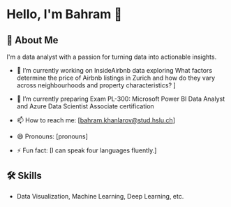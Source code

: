 # Hello, I'm Bahram 👋



## 🚀 About Me
I'm a data analyst with a passion for turning data into actionable insights.

- 🔭 I’m currently working on InsideAirbnb data exploring What factors determine the price of Airbnb listings in Zurich and how do they vary across neighbourhoods and property characteristics?
 ]
- 🌱 I’m currently preparing Exam PL-300: Microsoft Power BI Data Analyst and Azure Data Scientist Associate certification

- 📫 How to reach me: [bahram.khanlarov@stud.hslu.ch]
- 😄 Pronouns: [pronouns]
- ⚡ Fun fact: [I can speak four languages fluently.]

## 🛠 Skills
- Data Visualization, Machine Learning, Deep Learning, etc.



